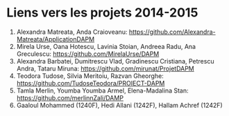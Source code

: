 Liens vers les projets 2014-2015
================================

1) Alexandra Matreata, Anda Craioveanu: https://github.com/Alexandra-Matreata/ApplicationDAPM
2) Mirela Urse, Oana Hotescu, Lavinia Stoian, Andreea Radu, Ana Greculescu: https://github.com/MirelaUrse/DAPM
3) Alexandra Barbatei, Dumitrescu Vlad, Gradinescu Cristiana, Petrescu Andra, Tataru Miruna: https://github.com/mirunat/ProjetDAPM 
4) Teodora Tudose, Silvia Meritoiu, Razvan Gheorghe: https://github.com/TudoseTeodora/PROIECT-DAPM
5) Tamla Merlin, Youmba Youmba Armel, Elena-Madalina Stan: https://github.com/merlinnZali/DAMP
6) Gaaloul Mohammed (1240F), Hedi Allani (1242F), Hallam Achref (1242F)

